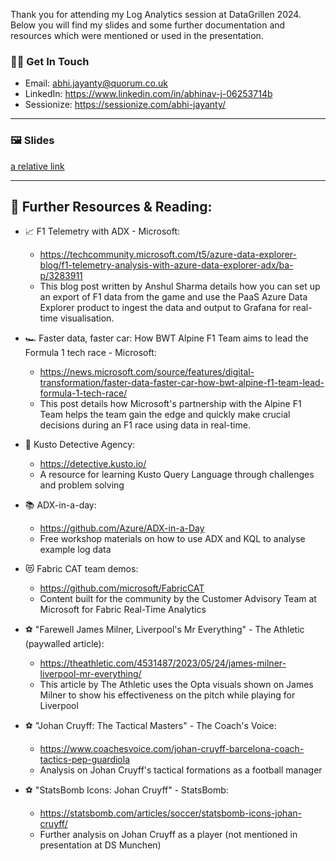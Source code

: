 Thank you for attending my Log Analytics session at DataGrillen 2024. Below you will find my slides and some further documentation and resources which were mentioned or used in the presentation.

### 👨‍💻 Get In Touch
- Email: abhi.jayanty@quorum.co.uk
- LinkedIn: https://www.linkedin.com/in/abhinav-j-06253714b
- Sessionize: https://sessionize.com/abhi-jayanty/

---
### 🖼️ Slides

[a relative link](TheSixthSense_LogAnalytics.pdf)

---

## 📖 Further Resources & Reading:

- 📈 F1 Telemetry with ADX - Microsoft:
  - https://techcommunity.microsoft.com/t5/azure-data-explorer-blog/f1-telemetry-analysis-with-azure-data-explorer-adx/ba-p/3283911
  - This blog post written by Anshul Sharma details how you can set up an export of F1 data from the game and use the PaaS Azure Data Explorer product to ingest the data and output to Grafana for real-time visualisation.
 
- 🏎️ Faster data, faster car: How BWT Alpine F1 Team aims to lead the Formula 1 tech race - Microsoft:
  - https://news.microsoft.com/source/features/digital-transformation/faster-data-faster-car-how-bwt-alpine-f1-team-lead-formula-1-tech-race/
  - This post details how Microsoft's partnership with the Alpine F1 Team helps the team gain the edge and quickly make crucial decisions during an F1 race using data in real-time.
 
- 🥇 Kusto Detective Agency:
  - https://detective.kusto.io/
  - A resource for learning Kusto Query Language through challenges and problem solving

- 📚 ADX-in-a-day:
  - https://github.com/Azure/ADX-in-a-Day
  - Free workshop materials on how to use ADX and KQL to analyse example log data
 
- 😻 Fabric CAT team demos:
  - https://github.com/microsoft/FabricCAT
  - Content built for the community by the Customer Advisory Team at Microsoft for Fabric Real-Time Analytics
 
- ⚽ "Farewell James Milner, Liverpool's Mr Everything" - The Athletic (paywalled article):
  - https://theathletic.com/4531487/2023/05/24/james-milner-liverpool-mr-everything/
  - This article by The Athletic uses the Opta visuals shown on James Milner to show his effectiveness on the pitch while playing for Liverpool

- ⚽ "Johan Cruyff: The Tactical Masters" - The Coach's Voice:
  - https://www.coachesvoice.com/johan-cruyff-barcelona-coach-tactics-pep-guardiola
  - Analysis on Johan Cruyff's tactical formations as a football manager

- ⚽ "StatsBomb Icons: Johan Cruyff" - StatsBomb:  
  - https://statsbomb.com/articles/soccer/statsbomb-icons-johan-cruyff/
  - Further analysis on Johan Cruyff as a player (not mentioned in presentation at DS Munchen)

